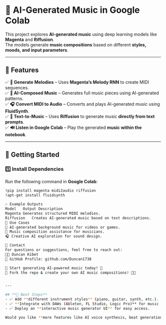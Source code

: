 # 🎵 AI-Generated Music in Google Colab  

This project explores **AI-generated music** using deep learning models like **Magenta** and **Riffusion**.  
The models generate **music compositions** based on different **styles, moods, and input parameters**.

---

## 📌 Features
✅ **🎼 Generate Melodies** – Uses **Magenta’s Melody RNN** to create MIDI sequences.  
✅ **🎵 AI-Composed Music** – Generates full music pieces using AI-generated patterns.  
✅ **🎧 Convert MIDI to Audio** – Converts and plays AI-generated music using **FluidSynth**.  
✅ **📝 Text-to-Music** – Uses **Riffusion** to generate music **directly from text prompts**.  
✅ **🔊 Listen in Google Colab** – Play the generated **music within the notebook**.  

---

## 🚀 Getting Started

### **1️⃣ Install Dependencies**  
Run the following command in **Google Colab**:
```bash
!pip install magenta midi2audio riffusion
!apt-get install fluidsynth

🎶 Example Outputs
Model	Output Description
Magenta	Generates structured MIDI melodies.
Riffusion	Creates AI-generated music based on text descriptions.
📌 Use Cases
🎼 AI-generated background music for videos or games.
🎹 Music composition assistance for musicians.
🎧 Creative AI exploration for sound design.

📧 Contact
For questions or suggestions, feel free to reach out:
👨‍💻 Duncan Kibet
📌 GitHub Profile: github.com/Duncan1738

🎵 Start generating AI-powered music today! 🚀
📢 Fork the repo & create your own AI music compositions! 🎼🔥


---

## **🚀 Next Steps**
- ✅ Add **different instrument styles** (piano, guitar, synth, etc.).  
- ✅ **Integrate with DAWs (Ableton, FL Studio, Logic Pro)** for music production.  
- ✅ Deploy an **interactive music generator UI** for easy access.  

Would you like **more features like AI voice synthesis, beat generation, or mobile app integration**? 🚀🎶
